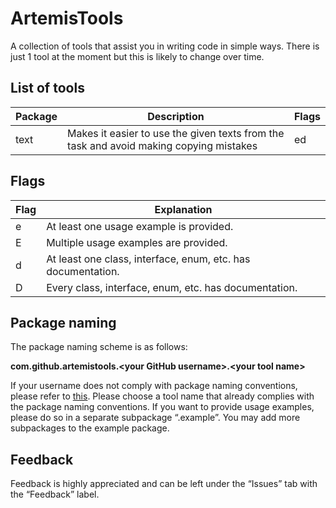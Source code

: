 # ArtemisTools
A collection of tools that assist you in writing code in simple ways.
There is just 1 tool at the moment but this is likely to change over time.


## List of tools
|Package|Description|Flags|
|--|--|--|
|text|Makes it easier to use the given texts from the task and avoid making copying mistakes|ed| 
## Flags
|Flag|Explanation|
|--|--|
|e|At least one usage example is provided.
|E|Multiple usage examples are provided.
|d|At least one class, interface, enum, etc. has documentation.
|D|Every class, interface, enum, etc. has documentation.
## Package naming
The package naming scheme is as follows:

**com.github.artemistools.\<your GitHub username>.\<your tool name>**

If your username does not comply with package naming conventions, please refer to [this](https://docs.oracle.com/javase/tutorial/java/package/namingpkgs.html). Please choose a tool name that already complies with the package naming conventions. If you want to provide usage examples, please do so in a separate subpackage “.example”. You may add more subpackages to the example package.
## Feedback
Feedback is highly appreciated and can be left under the “Issues” tab with the “Feedback” label.
